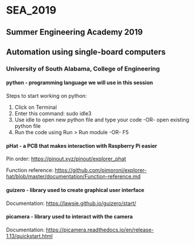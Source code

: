 # SEA_2019
## Summer Engineering Academy 2019
## Automation using single-board computers
### University of South Alabama, College of Engineering


#### python - programming language we will use in this session
Steps to start working on python: 
1. Click on Terminal
2. Enter this command:  sudo idle3
3. Use idle to open new python file and type your code -OR- open existing python file
4. Run the code using Run > Run module -OR- F5

#### pHat - a PCB that makes interaction with Raspberry Pi easier

Pin order:  https://pinout.xyz/pinout/explorer_phat

Function reference:   https://github.com/pimoroni/explorer-hat/blob/master/documentation/Function-reference.md

#### guizero - library used to create graphical user interface

Documentation:  https://lawsie.github.io/guizero/start/

#### picamera - library used to interact with the camera

Documentation: https://picamera.readthedocs.io/en/release-1.13/quickstart.html


